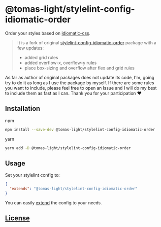 # @tomas-light/stylelint-config-idiomatic-order

Order your styles based on [idiomatic-css](https://github.com/necolas/idiomatic-css#declaration-order).


> It is a fork of original [stylelint-config-idiomatic-order](https://github.com/ream88/stylelint-config-idiomatic-order) package with a few updates:
> - added grid rules
> - added overflow-x, overflow-y rules
> - place box-sizing and overflow after flex and grid rules

As far as author of original packages does not update its code, I'm, going try to do it as long as
I use the package by myself. If there are some rules you want to include, please feel free to open an Issue and 
I will do my best to include them as fast as I can. Thank you for your participation ❤️ 

## Installation

npm
```bash
npm install --save-dev @tomas-light/stylelint-config-idiomatic-order
```
yarn
```bash
yarn add -D @tomas-light/stylelint-config-idiomatic-order
```

## Usage

Set your stylelint config to:

```json
{
  "extends": "@tomas-light/stylelint-config-idiomatic-order"
}
```

You can easily [extend](https://github.com/stylelint/stylelint/blob/master/docs/user-guide/configure.md#extends) the config to your needs.

## [License](LICENSE)
